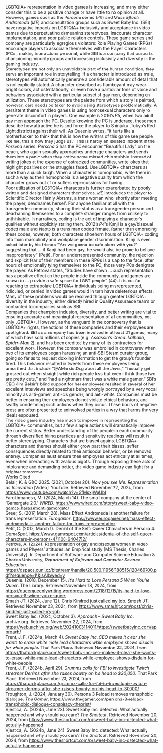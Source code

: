 LGBTQIA+ representation in video games is increasing, and many either consider this to be a positive change or have little to no opinion at all. However, games such as the *Persona* series (*P\#*) and *Mass Effect: Andromeda* (*ME*) and consultation groups such as Sweet Baby Inc. (SBI) have negative impacts on LGBTQIA+ inclusivity and acceptance in video games due to perpetuating demeaning stereotypes, inaccurate character implementation, and poor public relation controls. These game series and company are particularly egregious violators: Role Playing Games (RPGs) encourage players to associate themselves with the Player Characters (PCs), making interactions personal, while SBI is a company that purports championing minority groups and increasing inclusivity and diversity in the gaming industry.  
Stereotypes are not only an unavoidable part of the human condition, they serve an important role in storytelling. If a character is introduced as male, stereotypes will automatically generate a considerable amount of detail that is not explicitly stated. A character described as flamboyant may wear bright colors, act ostentatiously, or even have a particular tone of voice and behaviors associated with a particular subset of gay men, depending on utilization. These stereotypes are the palette from which a story is painted, however, care needs be taken to avoid using stereotypes problematically. A persistent theme in video games is using homosexual characters only to generate discomfort in players. One example is 2016’s *P5*, when two adult gay men approach the PC. Despite knowing the PC is underage, these men describe how attractive he is and force the player to Shinjuku (Tokyo’s Red Light district) against their will. As Queenie writes, “it hurts like a motherfucker, to think that this is how the writers of this game see people like me, this is how they judge us.” This is hardly an isolated incident in the *Persona* series: *Persona 3* has the PC encounter “Beautiful Lady” on the beach, who again sexually approaches underage characters and sends them into a panic when they notice some missed chin stubble. Instead of writing jokes at the expense of ostracized communities, write jokes that highlight positives or the struggles faced. Use LGBTQIA+ characters as more than a quick laugh. When a character is homophobic, write them in such a way as their homophobia is a negative quality from which the character grows out of or suffers repercussions for having.  
Poor utilization of LGBTQIA+ characters is further exacerbated by poorly written and designed characters themselves. *ME* introduces the player to Scientific Director Hainly Abrams, a trans woman who, shortly after meeting the player, deadnames herself. For anyone familiar at all with the transgender community, sharing their status as a transgender person and deadnaming themselves to a complete stranger ranges from unlikely to unthinkable. In narratives, coding is the act of implying a character’s qualities without explicitly stating them. 2012’s *P4*’s Kanji is a gay/bisexual coded male and Naoto is a trans man coded female. Rather than embracing these codes, however, both characters shoehorn hours of LGBTQIA+ coding into toxic masculinity and workplace gender discrimination. Kanji is even asked later by his friends “‘Are we gonna be safe alone with you?’ suggesting that … if Kanji had been gay, he would also be prone to behave inappropriately” (Petit). For an underrepresented community, the rejection and explicit fear of their members in these RPGs is a slap to the face: after hours of emotionally tying themselves to the PC, those very PCs denigrate the player. As Petrova states, “Studies have shown … such representation has a positive effect on the people inside the community, and games are known to … provide a safe space for LGBT people” (44). It is not far reaching to extrapolate LGBTQIA+ individuals being misrepresented, ridiculed, or denied in video games would in turn have deleterious effects. Many of these problems would be resolved through greater LGBTQIA+ diversity in the industry, either directly hired in Quality Assurance teams or contracted to companies such as SBI.  
Companies that champion inclusion, diversity, and better writing are vital to ensuring accurate and meaningful representation of all communities, not only LGBTQIA+. However, as the vanguard in the controversy that is LGBTQIA+ rights, the actions of these companies and their employees are spotlighted. SBI as a company has been involved in at least 21 games, many of which have sold millions of copies (e.g. *Assassin’s Creed: Valhalla*, *Spider-Man 2*), and has been credited by many of its contractees for excellent work. However, the company was embroiled in controversy when two of its employees began harassing an anti-SBI Steam curator group, going so far as to request doxxing information to get the group’s founder fired. This behavior resulted in tweets from these employees being unearthed that include “@AMarxistDog abort all the Jews,” “i usually get grossed out when straight white rich people kiss but even i think those two are pretty cute,” and “had a nightmare that i was a white male gamer.” SBI’s CEO Kim Belair’s blind support for her employees resulted in several of her excellent interviews and speeches being wrongly portrayed by a very vocal minority as anti-gamer, anti-cis gender, and anti-white. Companies must be better in ensuring their employees do not violate ethical behaviors, and swiftly condemning such actions when they occur. These bouts of negative press are often presented to uninvolved parties in a way that harms the very ideals espoused.  
The video game industry has much to improve in representing the LGBTQIA+ communities, but a few simple actions will dramatically improve the current status. Better understanding of the people in each community through diversified hiring practices and sensitivity readings will result in better stereotyping. Characters that are biased against LGBTQIA+ characters and themes should either grow past their biases, suffer consequences directly related to their antisocial behavior, or be removed entirely. Companies must ensure their employees act ethically at all times, even when interacting with zealous bigots. Through exposing these acts of intolerance and demanding better, the video game industry can fight for a brighter tomorrow.  
Works Cited  
Belair, K. & GDC 2025\. (2021, October 20). *Now you see Me: Representation as Innovation* \[Video\]. YouTube. Retrieved November 22, 2024, from https://www.youtube.com/watch?v=GfMsxjWgUbI  
Farokhmanesh, M. (2024, March 14). The small company at the center of ‘Gamergate 2.0.’ *WIRED*. https://www.wired.com/story/sweet-baby-video-games-harassment-gamergate/  
Greer, S. (2017, March 28). Mass Effect Andromeda is another failure for trans representation. *Eurogamer*. https://www.eurogamer.net/mass-effect-andromeda-is-another-failure-for-trans-representation  
Petit, C. (2013, March 1). Denial of the Self: Queer Characters in Persona 4\. *GameSpot*. https://www.gamespot.com/articles/denial-of-the-self-queer-characters-in-persona-4/1100-6404712/  
Petrova, A. (2024). Representation of gay and bisexual women in video games and Players’ attitudes: an Empirical study \[MS Thesis, Charles University\]. In Department of Software and Computer Science Education & Charles University, *Department of Software and Computer Science Education*. https://dspace.cuni.cz/bitstream/handle/20.500.11956/188515/120469700.pdf?sequence=1\&isAllowed=y  
Queenie. (2018, December 15). *It’s Hard to Love Persona 5 When You’re Queer*. The Library. Retrieved November 18, 2024, from https://queerqueenlywriting.wordpress.com/2018/12/15/its-hard-to-love-persona-5-when-youre-queer  
Smash JT. (2024, June 12). Chris Kindred just called my job. *Smash JT*. Retrieved November 23, 2024, from https://www.smashjt.com/post/chris-kindred-just-called-my-job  
Sweet Baby Inc. (2024, October 3). *Approach – Sweet Baby Inc*. archive.org. Retrieved November 22, 2024, from https://web.archive.org/web/20241003114011/https://sweetbabyinc.com/approach/  
Trent, J. F. (2024a, March 4). *Sweet Baby Inc. CEO makes it clear she wants to erase white male lead characters while employee shows disdain for white people*. That Park Place. Retrieved November 22, 2024, from https://thatparkplace.com/sweet-baby-inc-ceo-makes-it-clear-she-wants-to-erase-white-male-lead-characters-while-employee-shows-disdain-for-white-people  
Trent, J. F. (2024b, April 29). *Grummz calls for FBI to investigate Twitch streamer Denims after she raises bounty on his head to $30,000*. That Park Place. Retrieved November 23, 2024, from https://thatparkplace.com/grummz-calls-for-fbi-to-investigate-twitch-streamer-denims-after-she-raises-bounty-on-his-head-to-30000/  
Troughton, J. (2024, January 30). Persona 3 Reload removes transphobic dialogue. *The Gamer*. https://www.thegamer.com/persona-3-reload-transphobic-dialogue-conspiracy-theorist/  
Vjestica, A. (2024a, June 23). Sweet Baby Inc. detected: What actually happened and why should you care? *The Shortcut*. Retrieved November 20, 2024, from https://www.theshortcut.com/p/sweet-baby-inc-detected-what-actually-happened  
Vjestica, A. (2024b, June 24). Sweet Baby Inc. detected: What actually happened and why should you care? *The Shortcut*. Retrieved November 20, 2024, from https://www.theshortcut.com/p/sweet-baby-inc-detected-what-actually-happened